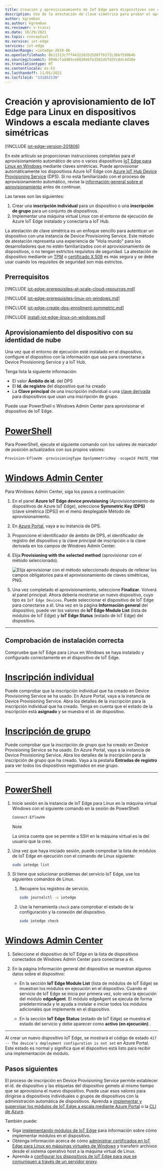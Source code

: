 ```yaml
---
title: Creación y aprovisionamiento de IoT Edge para dispositivos con claves simétricas en Linux en Windows - Azure IoT Edge | Microsoft Docs
description: Uso de la atestación de clave simétrica para probar el aprovisionamiento de Linux en dispositivos Windows a gran escala para Azure IoT Edge con Device Provisioning Service
author: kgremban
ms.author: kgremban
ms.reviewer: v-tcassi
ms.date: 10/29/2021
ms.topic: conceptual
ms.service: iot-edge
services: iot-edge
monikerRange: =iotedge-2018-06
ms.openlocfilehash: 8b11313c7ff443226352558ffb172c3bbf59964b
ms.sourcegitcommit: 8946cfadd89ce8830ebfe358145fd37c0dc4d10e
ms.translationtype: HT
ms.contentlocale: es-ES
ms.lasthandoff: 11/05/2021
ms.locfileid: "131852130"
---
```

# <a name="create-and-provision-iot-edge-for-linux-on-windows-devices-at-scale-using-symmetric-keys"></a>Creación y aprovisionamiento de IoT Edge para Linux en dispositivos Windows a escala mediante claves simétricas 

[!INCLUDE [iot-edge-version-201806](../../includes/iot-edge-version-201806.md)]

En este artículo se proporcionan instrucciones completas para el aprovisionamiento automático de uno o varios dispositivos [IoT Edge para Linux en Windows](iot-edge-for-linux-on-windows.md) mediante claves simétricas. Puede aprovisionar automáticamente los dispositivos Azure IoT Edge con [Azure IoT Hub Device Provisioning Service](../iot-dps/index.yml) (DPS). Si no está familiarizado con el proceso de aprovisionamiento automático, revise la [información general sobre el aprovisionamiento](../iot-dps/about-iot-dps.md#provisioning-process) antes de continuar.

Las tareas son las siguientes:

1. Crear una **inscripción individual** para un dispositivo o una **inscripción de grupo** para un conjunto de dispositivos.
1. Implementar una máquina virtual Linux con el entorno de ejecución de Azure IoT Edge instalado y conectarla a IoT Hub.

La atestación de clave simétrica es un enfoque sencillo para autenticar un dispositivo con una instancia de Device Provisioning Service. Este método de atestación representa una experiencia de "Hola mundo" para los desarrolladores que no estén familiarizados con el aprovisionamiento de dispositivos, o no tengan estrictos requisitos de seguridad. La atestación de dispositivo mediante un [TPM](../iot-dps/concepts-tpm-attestation.md) o [certificado X.509](../iot-dps/concepts-x509-attestation.md) es más segura y se debe usar cuando los requisitos de seguridad son más estrictos.

## <a name="prerequisites"></a>Prerrequisitos

<!-- Cloud resources prerequisites H3 and content -->
[!INCLUDE [iot-edge-prerequisites-at-scale-cloud-resources.md](../../includes/iot-edge-prerequisites-at-scale-cloud-resources.md)]

<!-- IoT Edge for Linux on Windows installation prerequisites H3 and content -->
[!INCLUDE [iot-edge-prerequisites-linux-on-windows.md](../../includes/iot-edge-prerequisites-linux-on-windows.md)]

<!-- Create a DPS enrollment using symmetric keys H2 and content -->
[!INCLUDE [iot-edge-create-dps-enrollment-symmetric.md](../../includes/iot-edge-create-dps-enrollment-symmetric.md)]

<!-- Install IoT Edge for Linux on Windows H2 and content -->
[!INCLUDE [install-iot-edge-linux-on-windows.md](../../includes/iot-edge-install-linux-on-windows.md)]

## <a name="provision-the-device-with-its-cloud-identity"></a>Aprovisionamiento del dispositivo con su identidad de nube

Una vez que el entorno de ejecución esté instalado en el dispositivo, configure el dispositivo con la información que usa para conectarse a Device Provisioning Service y a IoT Hub.

Tenga lista la siguiente información:

* El valor **Ámbito de id.** del DPS
* El **Id. de registro** del dispositivo que ha creado
* La **Clave principal** de una inscripción individual o una [clave derivada](#derive-a-device-key) para dispositivos que usan una inscripción de grupo.

Puede usar PowerShell o Windows Admin Center para aprovisionar el dispositivo de IoT Edge.

# <a name="powershell"></a>[PowerShell](#tab/powershell)

Para PowerShell, ejecute el siguiente comando con los valores de marcador de posición actualizados con sus propios valores:

```powershell
Provision-EflowVm -provisioningType DpsSymmetricKey -scopeId PASTE_YOUR_ID_SCOPE_HERE -registrationId PASTE_YOUR_REGISTRATION_ID_HERE -symmKey PASTE_YOUR_PRIMARY_KEY_OR_DERIVED_KEY_HERE
```

# <a name="windows-admin-center"></a>[Windows Admin Center](#tab/windowsadmincenter)

Para Windows Admin Center, siga los pasos a continuación:

1. En el panel **Azure IoT Edge device provisioning** (Aprovisionamiento de dispositivos de Azure IoT Edge), seleccione **Symmetric Key (DPS)** (clave simétrica [DPS]) en el menú desplegable Método de aprovisionamiento.

1. En [Azure Portal](https://ms.portal.azure.com/), vaya a su instancia de DPS.

1. Proporcione el identificador de ámbito de DPS, el identificador de registro del dispositivo y la clave principal de inscripción o la clave derivada en los campos de Windows Admin Center.

1. Elija **Provisioning with the selected method** (aprovisionar con el método seleccionado).

   ![Elija aprovisionar con el método seleccionado después de rellenar los campos obligatorios para el aprovisionamiento de claves simétricas, PNG.](./media/how-to-provision-devices-at-scale-linux-on-windows-symmetric/provisioning-with-selected-method-symmetric-key.png)

1. Una vez completado el aprovisionamiento, seleccione **Finalizar**. Volverá al panel principal. Ahora debería mostrarse un nuevo dispositivo, cuyo tipo es `IoT Edge Devices`. Puede seleccionar el dispositivo de IoT Edge para conectarse a él. Una vez en la página **Información general** del dispositivo, puede ver los valores de **IoT Edge Module List** (lista de módulos de IoT Edge) y **IoT Edge Status** (estado de IoT Edge) del dispositivo.

---

## <a name="verify-successful-installation"></a>Comprobación de instalación correcta

Compruebe que IoT Edge para Linux en Windows se haya instalado y configurado correctamente en el dispositivo de IoT Edge.

# <a name="individual-enrollment"></a>[Inscripción individual](#tab/individual-enrollment)

Puede comprobar que la inscripción individual que ha creado en Device Provisioning Service se ha usado. En Azure Portal, vaya a la instancia de Device Provisioning Service. Abra los detalles de la inscripción para la inscripción individual que ha creado. Tenga en cuenta que el estado de la inscripción está **asignado** y se muestra el id. de dispositivo.

# <a name="group-enrollment"></a>[Inscripción de grupo](#tab/group-enrollment)

Puede comprobar que la inscripción de grupo que ha creado en Device Provisioning Service se ha usado. En Azure Portal, vaya a la instancia de Device Provisioning Service. Abra los detalles de la inscripción para la inscripción de grupo que ha creado. Vaya a la pestaña **Entradas de registro** para ver todos los dispositivos registrados en ese grupo.

---

# <a name="powershell"></a>[PowerShell](#tab/powershell)

1. Inicie sesión en la instancia de IoT Edge para Linux en la máquina virtual Windows con el siguiente comando en la sesión de PowerShell:

   ```powershell
   Connect-EflowVm
   ```

   >[!NOTE]
   >La única cuenta que se permite a SSH en la máquina virtual es la del usuario que la creó.

1. Una vez que haya iniciado sesión, puede comprobar la lista de módulos de IoT Edge en ejecución con el comando de Linux siguiente:

   ```bash
   sudo iotedge list
   ```

1. Si tiene que solucionar problemas del servicio IoT Edge, use los siguientes comandos de Linux.

    1. Recupere los registros de servicio.

       ```bash
       sudo journalctl -u iotedge
       ```

    2. Use la herramienta `check` para comprobar el estado de la configuración y la conexión del dispositivo.

       ```bash
       sudo iotedge check
       ```

# <a name="windows-admin-center"></a>[Windows Admin Center](#tab/windowsadmincenter)

1. Seleccione el dispositivo de IoT Edge en la lista de dispositivos conectados de Windows Admin Center para conectarse a él.

1. En la página Información general del dispositivo se muestran algunos datos sobre el dispositivo:

   * En la sección **IoT Edge Module List** (lista de módulos de IoT Edge) se muestran los módulos en ejecución en el dispositivo. Cuando el servicio de IoT Edge se inicia por primera vez, solo verá la ejecución del módulo **edgeAgent**. El módulo edgeAgent se ejecuta de forma predeterminada y le ayuda a instalar e iniciar todos los módulos adicionales que implemente en el dispositivo.

   * En la sección **IoT Edge Status** (estado de IoT Edge) se muestra el estado del servicio y debe aparecer como **activo (en ejecución)** .

---

Al crear un nuevo dispositivo IoT Edge, se mostrará el código de estado `417 -- The device's deployment configuration is not set` en Azure Portal. Este estado es normal y significa que el dispositivo está listo para recibir una implementación de módulo.

## <a name="next-steps"></a>Pasos siguientes

El proceso de inscripción en Device Provisioning Service permite establecer el id. de dispositivo y las etiquetas del dispositivo gemelo al mismo tiempo que se aprovisiona el nuevo dispositivo. Puede usar esos valores para dirigirse a dispositivos individuales o grupos de dispositivos con la administración automática de dispositivos. Aprenda a [implementar y supervisar los módulos de IoT Edge a escala mediante Azure Portal](how-to-deploy-at-scale.md) o la [CLI de Azure](how-to-deploy-cli-at-scale.md).

También puede:

* Siga [implementando módulos de IoT Edge](how-to-deploy-modules-portal.md) para información sobre cómo implementar módulos en el dispositivo.
* Obtenga información acerca de cómo [administrar certificados en IoT Edge para Linux en máquinas virtuales de Windows](how-to-manage-device-certificates.md) y transferir archivos desde el sistema operativo host a la máquina virtual de Linux.
* Aprenda a [configurar los dispositivos de IoT Edge para que se comuniquen a través de un servidor proxy](how-to-configure-proxy-support.md).
